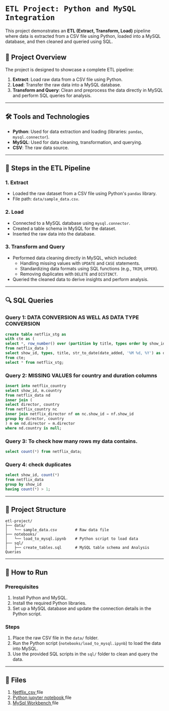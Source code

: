 # `ETL Project: Python and MySQL Integration`

This project demonstrates an **ETL (Extract, Transform, Load)** pipeline where data is extracted from a CSV file using Python, loaded into a MySQL database, and then cleaned and queried using SQL.

## 📁 Project Overview
The project is designed to showcase a complete ETL pipeline:

1. **Extract**: Load raw data from a CSV file using Python.
2. **Load**: Transfer the raw data into a MySQL database.
3. **Transform and Query**: Clean and preprocess the data directly in MySQL and perform SQL queries for analysis.

---

## 🛠️ Tools and Technologies

- **Python**: Used for data extraction and loading (libraries: `pandas`, `mysql.connector`).
- **MySQL**: Used for data cleaning, transformation, and querying.
- **CSV**: The raw data source.

---

## 📄 Steps in the ETL Pipeline

### 1. **Extract**
- Loaded the raw dataset from a CSV file using Python's `pandas` library.
- File path: `data/sample_data.csv`.

### 2. **Load**
- Connected to a MySQL database using `mysql.connector`.
- Created a table schema in MySQL for the dataset.
- Inserted the raw data into the database.

### 3. **Transform and Query**
- Performed data cleaning directly in MySQL, which included:
  - Handling missing values with `UPDATE` and `CASE` statements.
  - Standardizing data formats using SQL functions (e.g., `TRIM`, `UPPER`).
  - Removing duplicates with `DELETE` and `DISTINCT`.
- Queried the cleaned data to derive insights and perform analysis.

---

## 🔍 SQL Queries

### Query 1: DATA CONVERSION AS WELL AS DATA TYPE CONVERSION
```sql
create table netflix_stg as
with cte as (
select *, row_number() over (partition by title, types order by show_id) as rn
from netflix_data )
select show_id, types, title, str_to_date(date_added, '%M %d, %Y') as date_added, release_year, rating, case when duration is null then rating else duration end as duration, description
from cte;
select * from netflix_stg;
```

### Query 2:  MISSING VALUES for country and duration columns
```sql
insert into netflix_country
select show_id, m.country
from netflix_data nd
inner join (
select director, country 
from netflix_country nc
inner join netflix_director nf on nc.show_id = nf.show_id
group by director, country
) m on nd.director = m.director
where nd.country is null;
```

### Query 3: To check how many rows my data contains.
```sql
select count(*) from netflix_data;
```

### Query 4: check duplicates 
```sql
select show_id, count(*)
from netflix_data
group by show_id
having count(*) > 1;
```

---

## 📁 Project Structure

```plaintext
etl-project/
├── data/
│   └── sample_data.csv        # Raw data file
├── notebooks/
│   └── load_to_mysql.ipynb    # Python script to load data
├── sql/
│   ├── create_tables.sql      # MySQL table schema and Analysis Queries
```

---

## 🚀 How to Run

### Prerequisites
1. Install Python and MySQL.
2. Install the required Python libraries.
3. Set up a MySQL database and update the connection details in the Python script.

### Steps
1. Place the raw CSV file in the `data/` folder.
2. Run the Python script (`notebooks/load_to_mysql.ipynb`) to load the data into MySQL.
3. Use the provided SQL scripts in the `sql/` folder to clean and query the data.

---

## 📁 Files
1. <a href = 'https://github.com/Etishasri/ETL---Project/blob/main/ETL%20Project/Data/netflix_titles.csv'> Netflix_csv </a> file
2. <a href = 'https://github.com/Etishasri/ETL---Project/blob/main/ETL%20Project/Notebooks/Netflix%20Data.ipynb'> Python jupyter notebook </a> file
3. <a href = 'https://github.com/Etishasri/ETL---Project/blob/main/ETL%20Project/SQL/Netfilx_data_cleaning.sql'> MySql Workbench </a> file
